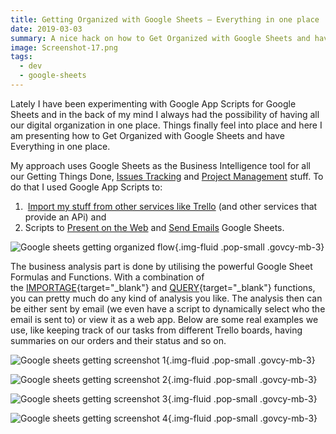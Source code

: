 ```yaml
---
title: Getting Organized with Google Sheets – Everything in one place
date: 2019-03-03
summary: A nice hack on how to Get Organized with Google Sheets and have Everything in one place.
image: Screenshot-17.png
tags:
  - dev
  - google-sheets
---
```

Lately I have been experimenting with Google App Scripts for Google Sheets and in the back of my mind I always had the possibility of having all our digital organization in one place. Things finally feel into place and here I am presenting how to Get Organized with Google Sheets and have Everything in one place.

My approach uses Google Sheets as the Business Intelligence tool for all our Getting Things Done, [Issues Tracking](../trello-kanban-like-board-for-issues-and-tasks-tracking/) and [Project Management](../prince2-project-management-with-google-sheets/) stuff. To do that I used Google App Scripts to:

1.  [Import my stuff from other services like Trello](../google-sheets-script-for-trello/) (and other services that provide an APi) and
2. Scripts to [Present on the Web](../google-sheets-script-for-web-apps/) and [Send Emails](../google-sheets-script-for-email-report/) Google Sheets.

![Google sheets getting organized flow](../../img/Google-Sheets-Organized.png){.img-fluid .pop-small .govcy-mb-3}

The business analysis part is done by utilising the powerful Google Sheet Formulas and Functions. With a combination of the [IMPORTAGE](https://support.google.com/docs/answer/3093340){target="_blank"} and [QUERY](https://support.google.com/docs/answer/3093343?hl=en){target="_blank"} functions, you can pretty much do any kind of analysis you like. The analysis then can be either sent by email (we even have a script to dynamically select who the email is sent to) or view it as a web app. Below are some real examples we use, like keeping track of our tasks from different Trello boards, having summaries on our orders and their status and so on.

![Google sheets getting screenshot 1](../../img/Screenshot-18.png){.img-fluid .pop-small .govcy-mb-3}

![Google sheets getting screenshot 2](../../img/Screenshot-19.png){.img-fluid .pop-small .govcy-mb-3}

![Google sheets getting screenshot 3](../../img/Screenshot-22.png){.img-fluid .pop-small .govcy-mb-3}

![Google sheets getting screenshot 4](../../img/Screenshot-23.png){.img-fluid .pop-small .govcy-mb-3}
